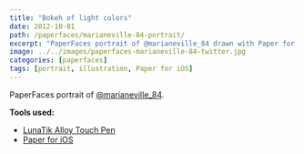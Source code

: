 ```yaml
---
title: "Bokeh of light colors"
date: 2012-10-01
path: /paperfaces/marianeville-84-portrait/
excerpt: "PaperFaces portrait of @marianeville_84 drawn with Paper for iOS on an iPad."
image: ../../images/paperfaces-marianeville-84-twitter.jpg
categories: [paperfaces]
tags: [portrait, illustration, Paper for iOS]
---
```


PaperFaces portrait of [@marianeville_84](https://twitter.com/marianeville_84).

**Tools used:**

- [LunaTik Alloy Touch Pen](https://www.amazon.com/gp/product/B00821TR7G/ref=as_li_ss_tl?ie=UTF8&tag=mademist-20&linkCode=as2&camp=1789&creative=390957&creativeASIN=B00821TR7G)
- [Paper for iOS](https://paper.bywetransfer.com/)
